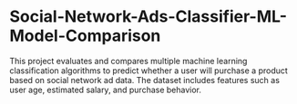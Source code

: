 # Social-Network-Ads-Classifier-ML-Model-Comparison
This project evaluates and compares multiple machine learning classification algorithms to predict whether a user will purchase a product based on social network ad data. The dataset includes features such as user age, estimated salary, and purchase behavior.
